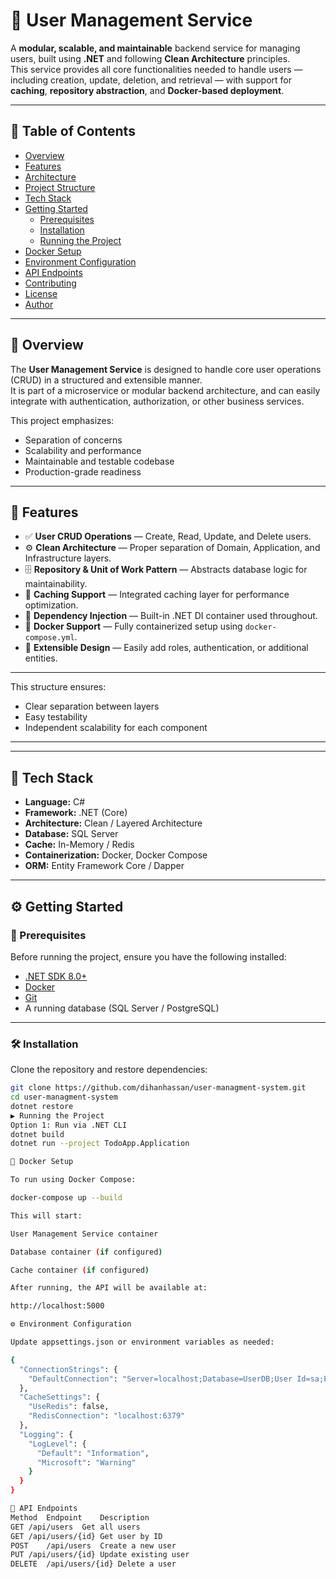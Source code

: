 # 🧩 User Management Service

A **modular, scalable, and maintainable** backend service for managing users, built using **.NET** and following **Clean Architecture** principles.  
This service provides all core functionalities needed to handle users — including creation, update, deletion, and retrieval — with support for **caching**, **repository abstraction**, and **Docker-based deployment**.

---

## 📘 Table of Contents

- [Overview](#overview)
- [Features](#features)
- [Architecture](#architecture)
- [Project Structure](#project-structure)
- [Tech Stack](#tech-stack)
- [Getting Started](#getting-started)
  - [Prerequisites](#prerequisites)
  - [Installation](#installation)
  - [Running the Project](#running-the-project)
- [Docker Setup](#docker-setup)
- [Environment Configuration](#environment-configuration)
- [API Endpoints](#api-endpoints)
- [Contributing](#contributing)
- [License](#license)
- [Author](#author)

---

## 🧾 Overview

The **User Management Service** is designed to handle core user operations (CRUD) in a structured and extensible manner.  
It is part of a microservice or modular backend architecture, and can easily integrate with authentication, authorization, or other business services.

This project emphasizes:
- Separation of concerns
- Scalability and performance
- Maintainable and testable codebase
- Production-grade readiness

---

## 🚀 Features

- ✅ **User CRUD Operations** — Create, Read, Update, and Delete users.  
- ⚙️ **Clean Architecture** — Proper separation of Domain, Application, and Infrastructure layers.  
- 🗄️ **Repository & Unit of Work Pattern** — Abstracts database logic for maintainability.  
- 🧠 **Caching Support** — Integrated caching layer for performance optimization.  
- 🧩 **Dependency Injection** — Built-in .NET DI container used throughout.  
- 🐳 **Docker Support** — Fully containerized setup using `docker-compose.yml`.  
- 🧱 **Extensible Design** — Easily add roles, authentication, or additional entities.  

---


This structure ensures:
- Clear separation between layers
- Easy testability
- Independent scalability for each component

---




---

## 🧰 Tech Stack

- **Language:** C#  
- **Framework:** .NET (Core)  
- **Architecture:** Clean / Layered Architecture  
- **Database:** SQL Server
- **Cache:** In-Memory / Redis  
- **Containerization:** Docker, Docker Compose  
- **ORM:** Entity Framework Core / Dapper  

---

## ⚙️ Getting Started

### 🧩 Prerequisites

Before running the project, ensure you have the following installed:

- [.NET SDK 8.0+](https://dotnet.microsoft.com/en-us/download)
- [Docker](https://www.docker.com/)
- [Git](https://git-scm.com/)
- A running database (SQL Server / PostgreSQL)

---

### 🛠️ Installation

Clone the repository and restore dependencies:

```bash
git clone https://github.com/dihanhassan/user-managment-system.git
cd user-managment-system
dotnet restore
▶️ Running the Project
Option 1: Run via .NET CLI
dotnet build
dotnet run --project TodoApp.Application

🐳 Docker Setup

To run using Docker Compose:

docker-compose up --build

This will start:

User Management Service container

Database container (if configured)

Cache container (if configured)

After running, the API will be available at:

http://localhost:5000

⚙️ Environment Configuration

Update appsettings.json or environment variables as needed:

{
  "ConnectionStrings": {
    "DefaultConnection": "Server=localhost;Database=UserDB;User Id=sa;Password=yourpassword;"
  },
  "CacheSettings": {
    "UseRedis": false,
    "RedisConnection": "localhost:6379"
  },
  "Logging": {
    "LogLevel": {
      "Default": "Information",
      "Microsoft": "Warning"
    }
  }
}

📡 API Endpoints
Method	Endpoint	Description
GET	/api/users	Get all users
GET	/api/users/{id}	Get user by ID
POST	/api/users	Create a new user
PUT	/api/users/{id}	Update existing user
DELETE	/api/users/{id}	Delete a user
